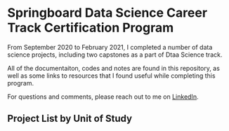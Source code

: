 # Springboard Data Science Career Track Certification Program

From September 2020 to February 2021, I completed a number of data science projects, including two capstones as a part of Dtaa Science track. 

All of the documentaiton, codes and notes are found in this repository, as well as some links to resources that I found useful while completing this program. 

For questions and comments, please reach out to me on [LinkedIn](https://www.linkedin.com/in/chloesjung/).

## Project List by Unit of Study
